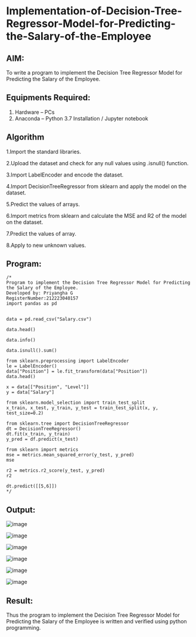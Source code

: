 # Implementation-of-Decision-Tree-Regressor-Model-for-Predicting-the-Salary-of-the-Employee

## AIM:
To write a program to implement the Decision Tree Regressor Model for Predicting the Salary of the Employee.

## Equipments Required:
1. Hardware – PCs
2. Anaconda – Python 3.7 Installation / Jupyter notebook

## Algorithm
1.Import the standard libraries.

2.Upload the dataset and check for any null values using .isnull() function.

3.Import LabelEncoder and encode the dataset.

4.Import DecisionTreeRegressor from sklearn and apply the model on the dataset.

5.Predict the values of arrays.

6.Import metrics from sklearn and calculate the MSE and R2 of the model on the dataset.

7.Predict the values of array.

8.Apply to new unknown values. 


## Program:
```
/*
Program to implement the Decision Tree Regressor Model for Predicting the Salary of the Employee.
Developed by: Priyangha G
RegisterNumber:212223040157
import pandas as pd


data = pd.read_csv("Salary.csv")

data.head()

data.info()

data.isnull().sum()

from sklearn.preprocessing import LabelEncoder
le = LabelEncoder()
data["Position"] = le.fit_transform(data["Position"])
data.head()

x = data[["Position", "Level"]]
y = data["Salary"]

from sklearn.model_selection import train_test_split
x_train, x_test, y_train, y_test = train_test_split(x, y, test_size=0.2)

from sklearn.tree import DecisionTreeRegressor
dt = DecisionTreeRegressor()
dt.fit(x_train, y_train)
y_pred = df.predict(x_test)

from sklearn import metrics
mse = metrics.mean_squared_error(y_test, y_pred)
mse

r2 = metrics.r2_score(y_test, y_pred)
r2

dt.predict([[5,6]])
*/
```

## Output:
![image](https://github.com/user-attachments/assets/28a58f47-35f5-4cfb-b7b7-074fb2b48eab)

![image](https://github.com/user-attachments/assets/0a26effa-d8ff-470d-b897-44c9c92f22d4)

![image](https://github.com/user-attachments/assets/be432b7b-a8da-460b-a659-343b731ef987)

![image](https://github.com/user-attachments/assets/edb39a11-39b2-4e17-8795-c8c1449185bc)

![image](https://github.com/user-attachments/assets/c7033ed4-4573-475b-8322-4f1aa7d9269a)

![image](https://github.com/user-attachments/assets/d0a31a7f-2afc-4b3f-84b1-7e8699d44708)






## Result:
Thus the program to implement the Decision Tree Regressor Model for Predicting the Salary of the Employee is written and verified using python programming.
